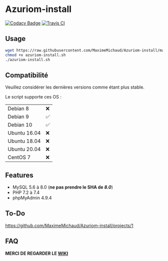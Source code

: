 # Azuriom-install
[![Codacy Badge](https://api.codacy.com/project/badge/Grade/a43250aec4e9493485c76878515c0b03)](https://app.codacy.com/manual/MaximeMichaud/Azuriom-install?utm_source=github.com&utm_medium=referral&utm_content=MaximeMichaud/Azuriom-install&utm_campaign=Badge_Grade_Dashboard)
[![Travis CI](https://travis-ci.com/MaximeMichaud/Azuriom-install.svg?branch=master)](https://travis-ci.com/MaximeMichaud/Azuriom-install)
## Usage
```sh
wget https://raw.githubusercontent.com/MaximeMichaud/Azuriom-install/master/azuriom-install.sh
chmod +x azuriom-install.sh
./azuriom-install.sh
```
## Compatibilité
Veuillez considérer les dernières versions comme étant plus stable.

Le script supporte ces OS :

|        |   |
|--------|---|
| Debian 8 | ❌  |
| Debian 9 | ✅ |
| Debian 10 | ✅ |
| Ubuntu 16.04 | ❌  |
| Ubuntu 18.04 | ❌  |
| Ubuntu 20.04 | ❌  |
| CentOS 7 | ❌  |
## Features
* MySQL 5.6 à 8.0 (**ne pas prendre le SHA de _8.0_**)
* PHP 7.2 à 7.4
* phpMyAdmin 4.9.4
## To-Do
https://github.com/MaximeMichaud/Azuriom-install/projects/1
## FAQ
**MERCI DE REGARDER LE [WIKI](https://github.com/MaximeMichaud/Azuriom-install/wiki/FAQ)**
